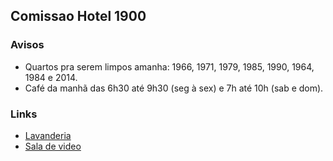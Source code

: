 ## Comissao Hotel 1900

### Avisos
- Quartos pra serem limpos amanha: 1966, 1971, 1979, 1985, 1990, 1964, 1984 e 2014.
- Café da manhã das 6h30 até 9h30 (seg à sex) e 7h até 10h (sab e dom).

### Links
- [Lavanderia](https://docs.google.com/spreadsheets/d/1W_GJbY0VLUJGhIx9h9wciLpElWULUlwtVCLnrXXiBCw/edit#gid=1125504697)
- [Sala de video](https://docs.google.com/spreadsheets/d/1yuPXWI7uhDfXMNP5LNjd4i9sMmMNIkR1wicR4VrDuvo/edit#gid=0)
